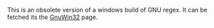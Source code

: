 This is an obsolete version of a windows build of GNU regex. It can be fetched its the [GnuWin32](http://gnuwin32.sourceforge.net/packages/regex.htm) page.
